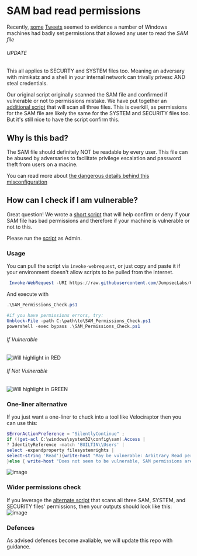 # SAM bad read permissions

Recently, [some](https://twitter.com/jonasLyk/status/1417205166172950531) [Tweets](https://twitter.com/jeffmcjunkin/status/1417281315016122372)  seemed to evidence a number of Windows machines had badly set permissions that allowed any user to read the *SAM file*

###### UPDATE
This all applies to SECURTY and SYSTEM files too. Meaning an adversary with mimikatz and a shell in your internal network can trivally privesc AND steal credentials. 

Our original script originally scanned the SAM file and confirmed if vulnerable or not to permissions mistake. We have put together an [additional script](#Wider-permissions-check) that will scan all three files. This is overkill, as permissions for the SAM file are likely the same for the SYSTEM and SECURITY files too. But it's still nice to have the script confirm this. 

## Why is this bad?

The SAM file should definitely NOT be readable by every user. This file can be abused by adversaries to facilitate privilege escalation and password theft from users on a macine.

You can read more about [the dangerous details behind this misconfiguration](https://www.kb.cert.org/vuls/id/506989)

## How can I check if I am vulnerable?

Great question! We wrote a [short script](SAM_Permissions_Check.ps1) that will help confirm or deny if your SAM file has bad permissions and therefore if your machine is vulnerable or not to this.

Please run the [script](SAM_Permissions_Check.ps1) as Admin.

### Usage
You can pull the script via `invoke-webrequest`, or just copy and paste it if your environment doesn't allow scripts to be pulled from the internet. 
```powershell
 Invoke-WebRequest -URI https://raw.githubusercontent.com/JumpsecLabs/Guidance-Advice/main/SAM_Permissions/SAM_Permissions_Check.ps1 -OutFile ./SAM_Permissions_Check.ps1  -usebasicparsing
```

And execute with
```powershell
.\SAM_Permissions_Check.ps1

#if you have permissions errors, try:
Unblock-File -path C:\path\to\SAM_Permissions_Check.ps1
powershell -exec bypass .\SAM_Permissions_Check.ps1
```

###### If Vulnerable
![Will highlight in RED](https://user-images.githubusercontent.com/49488209/126307912-1074a0e7-3228-4633-be1f-cc4374933980.png)

###### If Not Vulnerable
![Will highlight in GREEN](https://user-images.githubusercontent.com/49488209/126307983-5b1c1935-6982-4268-a136-675966f2ea87.png)

### One-liner alternative
If you just want a one-liner to chuck into a tool like Velociraptor then you can use this:
```powershell
$ErrorActionPreference = "SilentlyContinue" ;
if ((get-acl C:\windows\system32\config\sam).Access | 
? IdentityReference -match 'BUILTIN\\Users' | 
select -expandproperty filesystemrights | 
select-string 'Read'){write-host "May be vulnerable: Arbitrary Read permissions for SAM file"
}else { write-host "Does not seem to be vulnerable, SAM permissions are fine"}
```
![image](https://user-images.githubusercontent.com/49488209/126365217-d0915956-d1c1-4223-9521-2e82e6290e3d.png)


### Wider permissions check
If you leverage the [alternate script](wider_permissions_check.ps1) that scans all three SAM, SYSTEM, and SECURITY files' permissions, then your outputs should look like this:
![image](https://user-images.githubusercontent.com/49488209/126362385-9cca73f8-0a2a-4d53-9785-23eb09e62b3c.png)


### Defences
As advised defences become avaliable, we will update this repo with guidance.

